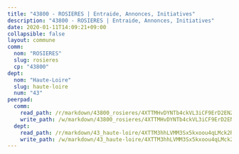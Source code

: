 ```yaml
---
title: "43800 - ROSIERES | Entraide, Annonces, Initiatives"
description: "43800 - ROSIERES | Entraide, Annonces, Initiatives"
date: 2020-01-11T14:09:21+09:00
collapsible: false
layout: commune
comm:
  nom: "ROSIERES"
  slug: rosieres
  cp: "43800"
dept:
  nom: "Haute-Loire"
  slug: haute-loire
  num: "43"
peerpad:
  comm:
    read_path: /r/markdown/43800_rosieres/4XTTMHvDYNTb4ckVL3iCF9ErD2ENZz2XZsbeSxKu5vMbpA9Fj
    write_path: /w/markdown/43800_rosieres/4XTTMHvDYNTb4ckVL3iCF9ErD2ENZz2XZsbeSxKu5vMbpA9Fj-K3TgUR5bdiKP7YS1CJezSb7ThadcCpzbVCfrVwHzf5S772aYen6xo8BZAsicNeBaeiSawgqNViqRKUG5Ti6KuEx1n5vz5nyXLeNRMJ3tqztzCWTJqReEfdAScoxyKKt8Dt1k6WZ3
  dept:
    read_path: /r/markdown/43_haute-loire/4XTTM3hhLVMM3Sx5kxoou4qLMck2RjGiJF8bjxPuKy3VyRdWX
    write_path: /w/markdown/43_haute-loire/4XTTM3hhLVMM3Sx5kxoou4qLMck2RjGiJF8bjxPuKy3VyRdWX-K3TgTnndWXCUw13Pw3gJoEo9qHUCGXZ4frH2coLZWWDcoWKo22cU2VNENpi117F5bi6bu3WHMPd2VTrETU2R5owQhCBrUQgvCKerk4NqeDhN66egG9mHY8CCfEckbCp9SecEdL6b
---
```


